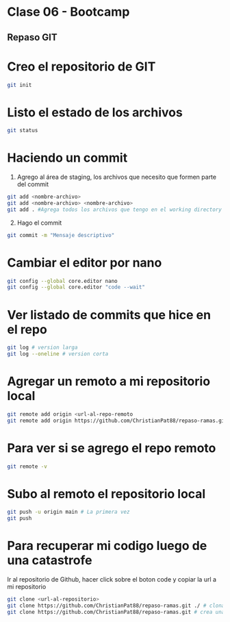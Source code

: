 # Clase 06 - Bootcamp

## Repaso GIT

# Creo el repositorio de GIT

```sh
git init
```

# Listo el estado de los archivos

```sh
git status
```

# Haciendo un commit

1. Agrego al área de staging, los archivos que necesito que formen parte del commit

```sh
git add <nombre-archivo>
git add <nombre-archivo> <nombre-archivo>
git add . #Agrega todos los archivos que tengo en el working directory (WD)
```

2. Hago el commit

```sh
git commit -m "Mensaje descriptivo"
```

# Cambiar el editor por nano

```sh
git config --global core.editor nano
git config --global core.editor "code --wait"
```

# Ver listado de commits que hice en el repo

```sh
git log # version larga
git log --oneline # version corta
```

# Agregar un remoto a mi repositorio local

```sh
git remote add origin <url-al-repo-remoto
git remote add origin https://github.com/ChristianPat88/repaso-ramas.git
```

# Para ver si se agrego el repo remoto

```sh
git remote -v
```

# Subo al remoto el repositorio local

```sh
git push -u origin main # La primera vez
git push
```

# Para recuperar mi codigo luego de una catastrofe
Ir al repositorio de Github, hacer click sobre el boton code y copiar la url a mi repositorio

```sh
git clone <url-al-repositorio>
git clone https://github.com/ChristianPat88/repaso-ramas.git ./ # clona en el directorio actual
git clone https://github.com/ChristianPat88/repaso-ramas.git # crea una carpeta (repaso-ramas) y clona el repositorio remoto al local
```

